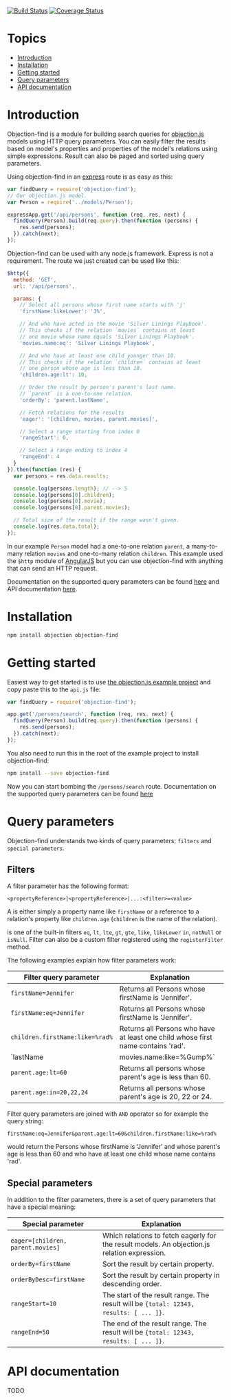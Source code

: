 [![Build Status](https://travis-ci.org/Vincit/objection-find.js.svg?branch=master)](https://travis-ci.org/Vincit/objection-find.js) [![Coverage Status](https://coveralls.io/repos/Vincit/objection-find.js/badge.svg)](https://coveralls.io/r/Vincit/objection-find.js)

# Topics

- [Introduction](#fast-introduction)
- [Installation](#installation)
- [Getting started](#getting-started)
- [Query parameters](#query-parameters)
- [API documentation](#api-documentation)

# Introduction

Objection-find is a module for building search queries for [objection.js](https://github.com/Vincit/objection.js/)
models using HTTP query parameters. You can easily filter the results based on model's properties and properties
of the model's relations using simple expressions. Result can also be paged and sorted using query parameters.

Using objection-find in an [express](http://expressjs.com/) route is as easy as this:

```js
var findQuery = require('objection-find');
// Our objection.js model.
var Person = require('../models/Person');

expressApp.get('/api/persons', function (req, res, next) {
  findQuery(Person).build(req.query).then(function (persons) {
    res.send(persons);
  }).catch(next);
});
```

Objection-find can be used with any node.js framework. Express is not a requirement. The route we just created can
be used like this:

```js
$http({
  method: 'GET',
  url: '/api/persons',

  params: {
    // Select all persons whose first name starts with 'j'
    'firstName:likeLower': 'J%',

    // And who have acted in the movie 'Silver Linings Playbook'.
    // This checks if the relation `movies` contains at least
    // one movie whose name equals 'Silver Linings Playbook'.
    'movies.name:eq': 'Silver Linings Playbook',

    // And who have at least one child younger than 10.
    // This checks if the relation `children` contains at least
    // one person whose age is less than 10.
    'children.age:lt': 10,

    // Order the result by person's parent's last name.
    // `parent` is a one-to-one relation.
    'orderBy': 'parent.lastName',

    // Fetch relations for the results
    'eager': '[children, movies, parent.movies]',

    // Select a range starting from index 0
    'rangeStart': 0,

    // Select a range ending to index 4
    'rangeEnd': 4
  }
}).then(function (res) {
  var persons = res.data.results;

  console.log(persons.length); // --> 5
  console.log(persons[0].children);
  console.log(persons[0].movie);
  console.log(persons[0].parent.movies);

  // Total size of the result if the range wasn't given.
  console.log(res.data.total);
});
```

In our example `Person` model had a one-to-one relation `parent`, a many-to-many relation `movies` and one-to-many
relation `children`. This example used the `$http` module of [AngularJS](https://angularjs.org/) but you can use
objection-find with anything that can send an HTTP request.

Documentation on the supported query parameters can be found [here](#query-parameters) and API documentation
[here](#api-documentation).

# Installation

```sh
npm install objection objection-find
```

# Getting started

Easiest way to get started is to use [the objection.js example project](https://github.com/Vincit/objection.js/tree/master/examples/express)
and copy paste this to the `api.js` file:

```js
var findQuery = require('objection-find');

app.get('/persons/search', function (req, res, next) {
  findQuery(Person).build(req.query).then(function (persons) {
    res.send(persons);
  }).catch(next);
});
```

You also need to run this in the root of the example project to install objection-find:

```sh
npm install --save objection-find
```

Now you can start bombing the `/persons/search` route. Documentation on the supported query parameters can be found
[here](#query-parameters)

# Query parameters

Objection-find understands two kinds of query parameters: `filters` and `special parameters`.

## Filters

A filter parameter has the following format:

```
<propertyReference>|<propertyReference>|...:<filter>=<value>
```

A <propertyReference> is either simply a property name like `firstName` or a reference to a
relation's property like `children.age` (`children` is the name of the relation).

<filter> is one of the built-in filters `eq`, `lt`, `lte`, `gt`, `gte`, `like`, `likeLower`
`in`, `notNull` or `isNull`. Filter can also be a custom filter registered using the
`registerFilter` method.

The following examples explain how filter parameters work:

| Filter query parameter             | Explanation                                                                                             |
|------------------------------------|---------------------------------------------------------------------------------------------------------|
| `firstName=Jennifer`               | Returns all Persons whose firstName is 'Jennifer'.                                                      |
| `firstName:eq=Jennifer`            | Returns all Persons whose firstName is 'Jennifer'.                                                      |
| `children.firstName:like=%rad%`    | Returns all Persons who have at least one child whose first name contains 'rad'.                        |
| `lastName|movies.name:like=%Gump%` | Returns all Persons whose last name contains 'Gump' or who acted in a movie whose name contains 'Gump'. |
| `parent.age:lt=60`                 | Returns all persons whose parent's age is less than 60.                                                 |
| `parent.age:in=20,22,24`           | Returns all persons whose parent's age is 20, 22 or 24.                                                 |

Filter query parameters are joined with `AND` operator so for example the query string:

```
firstName:eq=Jennifer&parent.age:lt=60&children.firstName:like=%rad%
```

would return the Persons whose firstName is 'Jennifer' and whose parent's age is less than 60 and who have
at least one child whose name contains 'rad'.


## Special parameters

In addition to the filter parameters, there is a set of query parameters that have a special meaning:

| Special parameter                 | Explanation                                                                                  |
|-----------------------------------|----------------------------------------------------------------------------------------------|
| `eager=[children, parent.movies]` | Which relations to fetch eagerly for the result models. An objection.js relation expression. |
| `orderBy=firstName`               | Sort the result by certain property.                                                         |
| `orderByDesc=firstName`           | Sort the result by certain property in descending order.                                     |
| `rangeStart=10`                   | The start of the result range. The result will be `{total: 12343, results: [ ... ]}`.        |
| `rangeEnd=50`                     | The end of the result range. The result will be `{total: 12343, results: [ ... ]}`.          |

# API documentation

TODO

